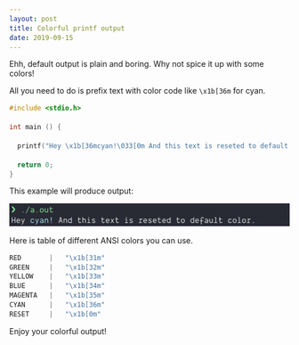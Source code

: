 ```yaml
---
layout: post
title: Colorful printf output
date: 2019-09-15
---
```


Ehh, default output is plain and boring. Why not spice it up with some colors!

All you need to do is prefix text with color code like `\x1b[36m` for cyan.

```c
#include <stdio.h>

int main () {

  printf("Hey \x1b[36mcyan!\033[0m And this text is reseted to default color.");

  return 0;
}
```

This example will produce output:

![output](/img/md/c_colorful_output.png)

Here is table of different ANSI colors you can use.

```c
RED       |   "\x1b[31m"
GREEN     |   "\x1b[32m"
YELLOW    |   "\x1b[33m"
BLUE      |   "\x1b[34m"
MAGENTA   |   "\x1b[35m"
CYAN      |   "\x1b[36m"
RESET     |   "\x1b[0m"
```

Enjoy your colorful output!
